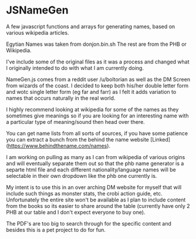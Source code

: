 # JSNameGen
A few javascript functions and arrays for generating names, based on various wikipedia articles.

Egytian Names was taken from donjon.bin.sh
The rest are from the PHB or Wikipedia. 

I've include some of the original files as it was a process and changed what I originally intended to do with what I am currently doing.

NameGen.js comes from a reddit user /u/boltorian as well as the DM Screen from wizards of the coast. I decided to keep both his/her double letter form and wotc single letter form (eg far and farr) as I felt it adds variation to names that occurs naturally in the real world.

I highly recommend looking at wikipedia for some of the names as they sometimes give meanings so if you are looking for an interesting name with a particular type of meaning/sound then head over there.

You can get name lists from all sorts of sources, if you have some patience you can extract a bunch from the behind the name website [Linked] (https://www.behindthename.com/names). 

I am working on pulling as many as I can from wikipedia of various origins and will eventually separate them out so that the phb name generator is a separte html file and each different nationality/language names will be selectable in their own dropdown like the phb one currently is. 

My intent is to use this in an over arching DM website for myself that will include such things as monster stats, the crobi action guide, etc. Unfortunately the entire site won't be available as I plan to include content from the books so its easier to share around the table (currently have only 2 PHB at our table and I don't expect everyone to buy one). 

The PDF's are too big to search through for the specific content and besides this is a pet project to do for fun.
